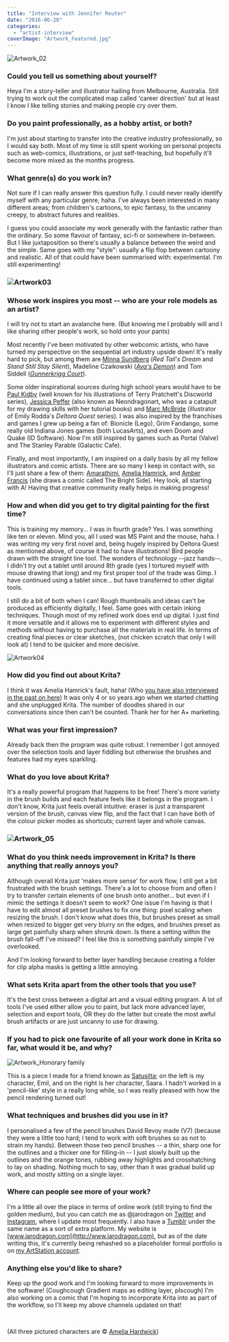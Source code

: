 ```yaml
---
title: "Interview with Jennifer Reuter"
date: "2016-06-20"
categories: 
  - "artist-interview"
coverImage: "Artwork_Featured.jpg"
---
```


![Artwork_02](../images/Artwork_02.jpg)

### Could you tell us something about yourself?

Heya I'm a story-teller and illustrator hailing from Melbourne, Australia. Still trying to work out the complicated map called 'career direction' but at least I know I like telling stories and making people cry over them.

### Do you paint professionally, as a hobby artist, or both?

I'm just about starting to transfer into the creative industry professionally, so I would say both. Most of my time is still spent working on personal projects such as web-comics, illustrations, or just self-teaching, but hopefully it'll become more mixed as the months progress.

### What genre(s) do you work in?

Not sure if I can really answer this question fully. I could never really identify myself with any particular genre, haha. I've always been interested in many different areas; from children's cartoons, to epic fantasy, to the uncanny creepy, to abstract futures and realities.

I guess you could associate my work generally with the fantastic rather than the ordinary. So some flavour of fantasy, sci-fi or somewhere in-between. But I like juxtaposition so there's usually a balance between the weird and the simple. Same goes with my "style": usually a flip flop between cartoony and realistic. All of that could have been summarised with: experimental. I'm still experimenting!

### ![Artwork03](../images/Artwork03.png)

### Whose work inspires you most -- who are your role models as an artist?

I will try not to start an avalanche here. (But knowing me I probably will and I like sharing other people's work, so hold onto your pants)

Most recently I've been motivated by other webcomic artists, who have turned my perspective on the sequential art industry upside down! It's really hard to pick, but among them are [Minna Sundberg](http://minnasundberg.fi) (_Red Tail's Dream_ and _Stand Still Stay Silent_), Madeline Czaikowski ([_Ava's Demon_](http://avasdemon.com)) and Tom Siddell ([_Gunnerkrigg Court_](http://gunnerkrigg.com)).

Some older inspirational sources during high school years would have to be [Paul Kidby](http://paulkidby.com) (well known for his illustrations of Terry Pratchett's Discworld series), [Jessica Peffer](http://neondragonart.tumblr.com) (also known as Neondragonart, who was a catapult for my drawing skills with her tutorial books) and [Marc McBride](http://marcmcbride.com/) (illustrator of Emily Rodda's _Deltora Quest_ series). I was also inspired by the franchises and games I grew up being a fan of: Bionicle (Lego), Grim Fandango, some really old Indiana Jones games (both LucasArts), and even Doom and Quake (ID Software). Now I'm still inspired by games such as Portal (Valve) and The Stanley Parable (Galactic Cafe).

Finally, and most importantly, I am inspired on a daily basis by all my fellow illustrators and comic artists. There are so many I keep in contact with, so I'll just share a few of them: [Amarathimi](http://amarathimi.deviantart.com/), [Amelia Hamrick](http://ameliadrawsthings.tumblr.com), and [Amber Francis](http://thebrightsidecomic.com) (she draws a comic called The Bright Side). Hey look, all starting with A! Having that creative community really helps in making progress!

### How and when did you get to try digital painting for the first time?

This is training my memory... I was in fourth grade? Yes. I was something like ten or eleven. Mind you, all I used was MS Paint and the mouse, haha. I was writing my very first novel and, being hugely inspired by Deltora Quest as mentioned above, of course it had to have illustrations! Bird people drawn with the straight line tool. The wonders of technology --jazz hands--. I didn't try out a tablet until around 8th grade (yes I tortured myself with mouse drawing that long) and my first proper tool of the trade was Gimp. I have continued using a tablet since... but have transferred to other digital tools.

I still do a bit of both when I can! Rough thumbnails and ideas can't be produced as efficiently digitally, I feel. Same goes with certain inking techniques. Though most of my refined work does end up digital. I just find it more versatile and it allows me to experiment with different styles and methods without having to purchase all the materials in real life. In terms of creating final pieces or clear sketches, (not chicken scratch that only I will look at) I tend to be quicker and more decisive.

![Artwork04](../images/Artwork04.png)

### How did you find out about Krita?

I think it was Amelia Hamrick's fault, haha! (Who [you have also interviewed in the past on here](https://krita.org/en/item/interview-with-amelia-hamrick/)) It was only 4 or so years ago when we started chatting and she unplugged Krita. The number of doodles shared in our conversations since then can't be counted. Thank her for her A+ marketing.

### What was your first impression?

Already back then the program was quite robust. I remember I got annoyed over the selection tools and layer fiddling but otherwise the brushes and features had my eyes sparkling.

### What do you love about Krita?

It's a really powerful program that happens to be free! There's more variety in the brush builds and each feature feels like it belongs in the program. I don't know, Krita just feels overall intuitive: eraser is just a transparent version of the brush, canvas view flip, and the fact that I can have both of the colour picker modes as shortcuts; current layer and whole canvas.

### ![Artwork_05](../images/Artwork_05.jpg)

### What do you think needs improvement in Krita? Is there anything that really annoys you?

Although overall Krita just 'makes more sense' for work flow, I still get a bit frustrated with the brush settings. There's a lot to choose from and often I try to transfer certain elements of one brush onto another... but even if I mimic the settings it doesn't seem to work? One issue I'm having is that I have to edit almost all preset brushes to fix one thing: pixel scaling when resizing the brush. I don't know what does this, but brushes preset as small when resized to bigger get very blurry on the edges, and brushes preset as large get painfully sharp when shrunk down. Is there a setting within the brush fall-off I've missed? I feel like this is something painfully simple I've overlooked.

And I'm looking forward to better layer handling because creating a folder for clip alpha masks is getting a little annoying.

### What sets Krita apart from the other tools that you use?

It's the best cross between a digital art and a visual editing program. A lot of tools I've used either allow you to paint, but lack more advanced layer, selection and export tools, OR they do the latter but create the most awful brush artifacts or are just uncanny to use for drawing.

### If you had to pick one favourite of all your work done in Krita so far, what would it be, and why?

![Artwork_Honorary family](../images/Artwork_Honorary-family.png)

This is a piece I made for a friend known as [Satusilta](http://satusilta.tumblr.com); on the left is my character, Emil, and on the right is her character, Saara. I hadn't worked in a 'pencil-like' style in a really long while, so I was really pleased with how the pencil rendering turned out!

### What techniques and brushes did you use in it?

I personalised a few of the pencil brushes David Revoy made (V7) (because they were a little too hard; I tend to work with soft brushes so as not to strain my hands). Between those two pencil brushes -- a thin, sharp one for the outlines and a thicker one for filling-in -- I just slowly built up the outlines and the orange tones, rubbing away highlights and crosshatching to lay on shading. Nothing much to say, other than it was gradual build up work, and mostly sitting on a single layer.

### Where can people see more of your work?

I'm a little all over the place in terms of online work (still trying to find the golden medium), but you can catch me as @jarodragon on [Twitter](https://twitter.com/jarodragon) and [Instagram](https://www.instagram.com/jarodragon/), where I update most frequently. I also have a [Tumblr](http://jarodragon.tumblr.com/) under the same name as a sort of extra platform. My website is [www.jarodragon.com](http://www.jarodragon.com), but as of the date writing this, it's currently being rehashed so a placeholder formal portfolio is on [my ArtStation account](https://jarodragon.artstation.com/).

### Anything else you'd like to share?

Keep up the good work and I'm looking forward to more improvements in the software! (Coughcough Gradient maps as editing layer, plscough) I'm also working on a comic that I'm hoping to incorporate Krita into as part of the workflow, so I'll keep my above channels updated on that!

 

(All three pictured characters are © [Amelia Hardwick](http://ameliadrawsthings.tumblr.com/))
